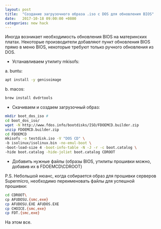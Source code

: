 ```yaml
---
layout: post
title:  "Создание загрузочного образа .iso с DOS для обновления BIOS"
date:   2017-10-18 09:00:00 +0800
categories: new hack 
---
```


Иногда возникает необходимость обновления BIOS на материнских платах. Некоторые производители добавляют пункт обновления BIOS прямо в меню BIOS, некоторые требуют только ручного обновления из DOS.

- Устанавливаем утилиту mkisofs:

a. buntu:
```sh
apt install -y genisoimage
```
b. macos:
```sh
brew install dvdrtools
```
- Скачиваем и создаем загрузочный образ:
```sh
mkdir boot_dos_iso #
cd boot_dos_iso/
wget -N http://www.fdos.info/bootdisks/ISO/FDOEMCD.builder.zip
unzip FDOEMCD.builder.zip
cd FDOEMCD
mkisofs -o testdisk.iso -V "DOS CD" \
-b isolinux/isolinux.bin -no-emul-boot \
-boot-load-size 4 -boot-info-table -N -J -r -c boot.catalog \
-hide boot.catalog -hide-joliet boot.catalog CDROOT
```

- Добавить нужные файлы (образы BIOS, утилиты прошивки можно, добавив их в FDOEMCD\CDROOT)

P.S. Небольшой нюанс, когда собирается образ для прошивки серверов Supermicro, необходимо переименовать файлы для успешной прошивки:

```sh
cd CDROOT\
cp AFUDOSU.{smc,exe}
cp AFUDOSU.EXE AFUDOS.EXE 
cp CHOICE.{smc,exe}
cp FDT.{smc,exe}
```

На этом все.